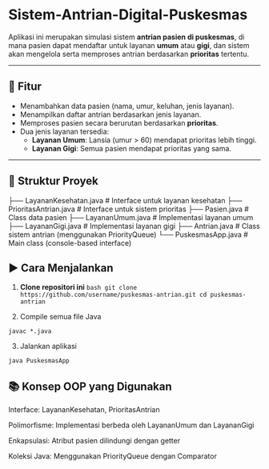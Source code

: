 # Sistem-Antrian-Digital-Puskesmas


Aplikasi ini merupakan simulasi sistem **antrian pasien di puskesmas**, di mana pasien dapat mendaftar untuk layanan **umum** atau **gigi**, dan sistem akan mengelola serta memproses antrian berdasarkan **prioritas** tertentu.

---

## 📌 Fitur

- Menambahkan data pasien (nama, umur, keluhan, jenis layanan).
- Menampilkan daftar antrian berdasarkan jenis layanan.
- Memproses pasien secara berurutan berdasarkan **prioritas**.
- Dua jenis layanan tersedia:
  - **Layanan Umum**: Lansia (umur > 60) mendapat prioritas lebih tinggi.
  - **Layanan Gigi**: Semua pasien mendapat prioritas yang sama.

---

## 🧱 Struktur Proyek
├── LayananKesehatan.java # Interface untuk layanan kesehatan ├── PrioritasAntrian.java # Interface untuk sistem prioritas ├── Pasien.java # Class data pasien ├── LayananUmum.java # Implementasi layanan umum ├── LayananGigi.java # Implementasi layanan gigi ├── Antrian.java # Class sistem antrian (menggunakan PriorityQueue) └── PuskesmasApp.java # Main class (console-based interface)

## ▶️ Cara Menjalankan

1. **Clone repositori ini**
`bash
git clone https://github.com/username/puskesmas-antrian.git
cd puskesmas-antrian`

2. Compile semua file Java

`javac *.java`

3. Jalankan aplikasi

`java PuskesmasApp`

## 📚 Konsep OOP yang Digunakan
Interface: LayananKesehatan, PrioritasAntrian

Polimorfisme: Implementasi berbeda oleh LayananUmum dan LayananGigi

Enkapsulasi: Atribut pasien dilindungi dengan getter

Koleksi Java: Menggunakan PriorityQueue dengan Comparator

##


